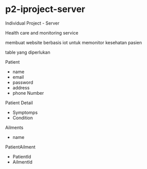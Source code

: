 # p2-iproject-server
Individual Project - Server

Health care and monitoring service

membuat website berbasis iot untuk memonitor kesehatan pasien

table yang diperlukan

Patient 
- name
- email
- password 
- address
- phone Number

Patient Detail 
- Symptomps
- Condition

Ailments
- name

PatientAilment
- PatientId
- AilmentId


